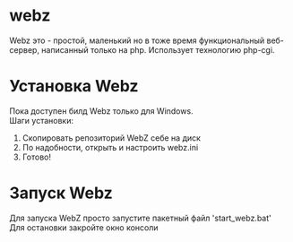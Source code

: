 # webz
Webz это - простой, маленький но в тоже время функциональный веб-сервер, написанный только на php. Использует технологию php-cgi.

# Установка Webz
Пока доступен билд Webz только для Windows.  
Шаги установки:  
1) Скопировать репозиторий WebZ себе на диск  
2) По надобности, открыть и настроить webz.ini  
3) Готово!  

# Запуск Webz
Для запуска WebZ просто запустите пакетный файл 'start_webz.bat'  
Для остановки закройте окно консоли  
